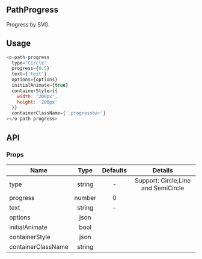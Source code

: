 ## PathProgress 

Progress by SVG.

## Usage

```js
<o-path-progress
  type='Circle' 
  progress={0.5}
  text={'test'}
  options={options}
  initialAnimate={true}
  containerStyle={{
    width: '200px',
    height: '200px'
  }}
  containerClassName={'.progressbar'}
></o-path-progress>
```

## API

### Props

|  **Name**  | **Type**        | **Defaults**  | **Details**  |
| ------------- |:-------------:|:-----:|:-------------:|
| type         | string|    -   |   Support: Circle,Line and SemiCircle     |
| progress         | number|    0   |             |
| text         | string|    -   |             |
| options         | json |       |             |
| initialAnimate         | bool|       |             |
| containerStyle         | json|       |             |
| containerClassName         | string|       |             |